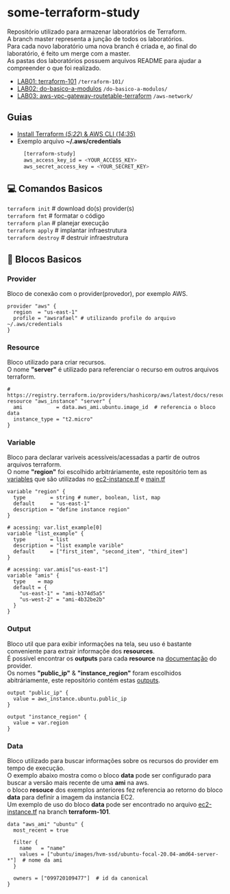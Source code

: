 # some-terraform-study

Repositório utilizado para armazenar laboratórios de Terraform. <br>
A branch master representa a junção de todos os laboratórios. <br>
Para cada novo laboratório uma nova branch é criada e, ao final do laboratório, é feito um merge com a master. <br>
As pastas dos laboratórios possuem arquivos README para ajudar a compreender o que foi realizado. <br>

- [LAB01: terraform-101](https://github.com/RafaelClaumann/some-terraform-study/tree/terraform-101) `/terraform-101/`
- [LAB02: do-basico-a-modulos](https://github.com/RafaelClaumann/some-terraform-study/tree/do-basico-a-modulos) `/do-basico-a-modulos/`
- [LAB03: aws-vpc-gateway-routetable-terraform](https://github.com/RafaelClaumann/some-terraform-study/tree/aws-vpc-gateway-routetable-terraform) `/aws-network/`

## Guias
- [Install Terraform (*5:22*) & AWS CLI (*14:35*)](https://youtu.be/bYvdJKTwx_I?t=874)
- Exemplo arquivo **~/.aws/credentials**
  ```bash
    [terraform-study]
    aws_access_key_id = <YOUR_ACCESS_KEY>
    aws_secret_access_key = <YOUR_SECRET_KEY>

  ```


## 💻 Comandos Basicos

`terraform init`  # download do(s) provider(s) <br>
`terraform fmt`  # formatar o código <br>
`terraform plan`  # planejar execução <br>
`terraform apply`  # implantar infraestrutura <br>
`terraform destroy`  # destruir infraestrutura <br>


## :bricks: Blocos Basicos

### Provider
Bloco de conexão com o provider(provedor), por exemplo AWS.
``` hcl
provider "aws" {
  region  = "us-east-1"
  profile = "awsrafael" # utilizando profile do arquivo ~/.aws/credentials
}
```

### Resource
Bloco utilizado para criar recursos. <br>
O nome **"server"** é utilizado para referenciar o recurso em outros arquivos terraform.
``` hcl
# https://registry.terraform.io/providers/hashicorp/aws/latest/docs/resources/instance
resource "aws_instance" "server" {
  ami           = data.aws_ami.ubuntu.image_id  # referencia o bloco data
  instance_type = "t2.micro"
}
```

### Variable
Bloco para declarar variveis acessíveis/acessadas a partir de outros arquivos terraform. <br>
O nome **"region"** foi escolhido arbitráriamente, este repositório tem as [variables](https://github.com/RafaelClaumann/some-terraform-work/blob/main/terraform-101/variables.tf)
que são utilizadas no [ec2-instance.tf](https://github.com/RafaelClaumann/some-terraform-work/blob/main/terraform-101/ec2-instance.tf) e [main.tf](https://github.com/RafaelClaumann/some-terraform-work/blob/main/terraform-101/main.tf)
``` hcl
variable "region" {
  type        = string # numer, boolean, list, map
  default     = "us-east-1"
  description = "define instance region"
}

# acessing: var.list_example[0]
variable "list_example" {
  type        = list 
  description = "list example varible"
  default     = ["first_item", "second_item", "third_item"]
}

# acessing: var.amis["us-east-1"]
variable "amis" {
  type    = map
  default = {
    "us-east-1" = "ami-b374d5a5"
    "us-west-2" = "ami-4b32be2b"
  }
}
```
### Output
Bloco util que para exibir informações na tela, seu uso é bastante conveniente para extrair informaçõe dos **resources**.<br>
É possível encontrar os **outputs** para cada **resource** na [documentação](https://registry.terraform.io/providers/hashicorp/aws/latest/docs) do provider. <br>
Os nomes **"public_ip"** & **"instance_region"** foram escolhidos abitráriamente, este repositório contém estas [outputs](https://github.com/RafaelClaumann/some-terraform-work/blob/main/terraform-101/output.tf).
``` hcl
output "public_ip" {
  value = aws_instance.ubuntu.public_ip
}

output "instance_region" {
  value = var.region
}
```
### Data
Bloco utilizado para buscar informações sobre os recursos do provider em tempo de execução. <br>
O exemplo abaixo mostra como o bloco **data** pode ser configurado para buscar a versão mais recente de uma **ami** na aws. <br>
o bloco **resouce** dos exemplos anteriores fez referencia ao retorno do bloco **data** para definir a imagem da instancia EC2.<br>
Um exemplo de uso do bloco **data** pode ser encontrado no arquivo [ec2-instance.tf](https://github.com/RafaelClaumann/some-terraform-work/blob/main/terraform-101/ec2-instance.tf) na branch **terraform-101**.
``` hcl
data "aws_ami" "ubuntu" {
  most_recent = true

  filter {
    name   = "name"
    values = ["ubuntu/images/hvm-ssd/ubuntu-focal-20.04-amd64-server-*"]  # nome da ami
  }

  owners = ["099720109477"]  # id da canonical
}
```
